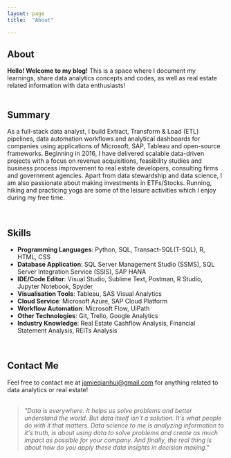 ```yaml
---
layout: page
title:  "About"

---
```


## About 
**Hello! Welcome to my blog!** This is a space where I document my learnings, share data analytics concepts and codes, as well as real estate related information with data enthusiasts! 
<br> 
<br>
## Summary 

As a full-stack data analyst, I build Extract, Transform & Load (ETL) pipelines, data automation workflows and analytical dashboards for companies using applications of Microsoft, SAP, Tableau and open-source frameworks. Beginning in 2016, I have delivered scalable data-driven projects with a focus on revenue acquisitions, feasibility studies and business process improvement to real estate developers, consulting firms and government agencies. Apart from data stewardship and data science, I am also passionate about making investments in ETFs/Stocks. Running, hiking and practicing yoga are some of the leisure activities which I enjoy during my free time. 


<br>

## Skills

+ **Programming Languages**: Python, SQL, Transact-SQL(T-SQL), R, HTML, CSS
+ **Database Application**: SQL Server Management Studio (SSMS), SQL Server Integration Service (SSIS), SAP HANA
+ **IDE/Code Editor**: Visual Studio, Sublime Text, Postman, R Studio, Jupyter Notebook, Spyder
+ **Visualisation Tools**: Tableau, SAS Visual Analytics
+ **Cloud Service**: Microsoft Azure, SAP Cloud Platform
+ **Workflow Automation**: Microsoft Flow, UiPath
+ **Other Technologies**: Git, Trello, Google Analytics
+ **Industry Knowledge**: Real Estate Cashflow Analysis, Financial Statement Analysis, REITs Analysis

<br>

## Contact Me

Feel free to contact me at [jamieqianhui@gmail.com][email-add] for anything related to data analytics or real estate! 
<br>
<br>
> *"Data is everywhere. It helps us solve problems and better understand the world. But data itself isn't a solution. It's what people do with it that matters. Data science to me is analyzing information to it's truth, is about using data to solve problems and create as much impact as possible for your company. And finally, the real thing is about how do you apply these data insights in decision making."* 

[email-add]: jamieqianhui@gmail.com
[Linkedin]: https://www.linkedin.com/in/jamieluqianhui

